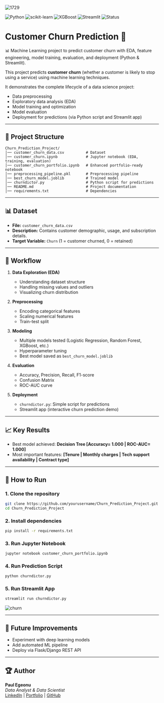![1729](https://github.com/user-attachments/assets/d75c2a6f-1ea7-4064-bc47-cb43de9190fb)



![Python](https://img.shields.io/badge/Python-3.9-blue.svg)
![scikit-learn](https://img.shields.io/badge/scikit--learn-ML-orange)
![XGBoost](https://img.shields.io/badge/XGBoost-GradientBoosting-green)
![Streamlit](https://img.shields.io/badge/Streamlit-App-red)
![Status](https://img.shields.io/badge/Status-Completed-success)

# Customer Churn Prediction 🚀
📊 Machine Learning project to predict customer churn with EDA, feature engineering, model training, evaluation, and deployment (Python &amp; Streamlit).


This project predicts **customer churn** (whether a customer is likely to stop using a service) using machine learning techniques.  

It demonstrates the complete lifecycle of a data science project:
- Data preprocessing  
- Exploratory data analysis (EDA)  
- Model training and optimization  
- Model evaluation  
- Deployment for predictions (via Python script and Streamlit app)  

---

## 📂 Project Structure

```
Churn_Prediction_Project/
│── customer_churn_data.csv          # Dataset
│── customer_churn.ipynb             # Jupyter notebook (EDA, training, evaluation)
│── customer_churn_portfolio.ipynb   # Enhanced portfolio-ready notebook
│── preprocessing_pipeline.pkl       # Preprocessing pipeline
│── best_churn_model.joblib          # Trained model
│── churndictor.py                   # Python script for predictions
│── README.md                        # Project documentation
│── requirements.txt                 # Dependencies
```

---

## 📊 Dataset

- **File:** `customer_churn_data.csv`  
- **Description:** Contains customer demographic, usage, and subscription details.  
- **Target Variable:** `Churn` (1 = customer churned, 0 = retained)  

---

## 🔎 Workflow

1. **Data Exploration (EDA)**  
   - Understanding dataset structure  
   - Handling missing values and outliers  
   - Visualizing churn distribution  

2. **Preprocessing**  
   - Encoding categorical features  
   - Scaling numerical features  
   - Train-test split  

3. **Modeling**  
   - Multiple models tested (Logistic Regression, Random Forest, XGBoost, etc.)  
   - Hyperparameter tuning  
   - Best model saved as `best_churn_model.joblib`  

4. **Evaluation**  
   - Accuracy, Precision, Recall, F1-score  
   - Confusion Matrix  
   - ROC-AUC curve  

5. **Deployment**  
   - `churndictor.py`: Simple script for predictions  
   - Streamlit app (interactive churn prediction demo)  

---

## 📈 Key Results

- Best model achieved: **Decision Tree [Accuracy= 1.000 | ROC-AUC= 1.000]**  
- Most important features: **[Tenure | Monthly charges | Tech support availability | Contract type]**  

---

## 🚀 How to Run

### 1. Clone the repository
```bash
git clone https://github.com/yourusername/Churn_Prediction_Project.git
cd Churn_Prediction_Project
```

### 2. Install dependencies
```bash
pip install -r requirements.txt
```

### 3. Run Jupyter Notebook
```bash
jupyter notebook customer_churn_portfolio.ipynb
```

### 4. Run Prediction Script
```bash
python churndictor.py
```

### 5. Run Streamlit App
```bash
streamlit run churndictor.py
```

![churn](https://github.com/user-attachments/assets/26443337-e67e-41f8-be5e-e911cd477938)


---

## 📌 Future Improvements
- Experiment with deep learning models  
- Add automated ML pipeline  
- Deploy via Flask/Django REST API  

---

## 🏆 Author
**Paul Egeonu**  
_Data Analyst & Data Scientist_  
[LinkedIn](https://www.linkedin.com/paul-egeonu) | [Portfolio](https://yourportfolio.com) | [GitHub](https://github.com/Paul-Egeonu)
